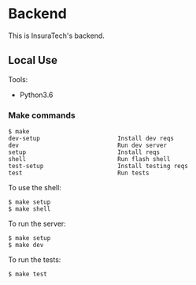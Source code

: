 # Backend

This is InsuraTech's backend.


## Local Use

Tools:
* Python3.6


### Make commands
```
$ make
dev-setup                      Install dev reqs
dev                            Run dev server
setup                          Install reqs
shell                          Run flash shell
test-setup                     Install testing reqs
test                           Run tests
```

To use the shell:

```
$ make setup
$ make shell
```

To run the server:

```
$ make setup
$ make dev
```

To run the tests:

```
$ make test
```

